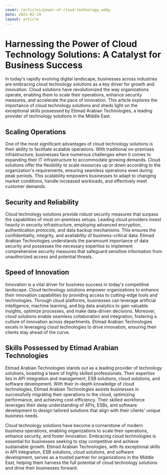 ```yaml
---
cover: /articles/power-of-cloud-technology.webp
date: 2021-02-19
layout: article
---
```


# Harnessing the Power of Cloud Technology Solutions: A Catalyst for Business Success

In today's rapidly evolving digital landscape, businesses across industries are embracing cloud technology solutions as a key driver for growth and innovation. Cloud solutions have revolutionized the way organizations operate, enabling them to scale their operations, enhance security measures, and accelerate the pace of innovation. This article explores the importance of cloud technology solutions and sheds light on the exceptional skills possessed by Etimad Arabian Technologies, a leading provider of technology solutions in the Middle East.



## Scaling Operations

One of the most significant advantages of cloud technology solutions is their ability to facilitate scalable operations. With traditional on-premises infrastructure, businesses face numerous challenges when it comes to expanding their IT infrastructure to accommodate growing demands. Cloud solutions offer the flexibility to scale resources up or down according to the organization's requirements, ensuring seamless operations even during peak periods. This scalability empowers businesses to adapt to changing market conditions, handle increased workloads, and effectively meet customer demands.

## Security and Reliability

Cloud technology solutions provide robust security measures that surpass the capabilities of most on-premises setups. Leading cloud providers invest heavily in security infrastructure, employing advanced encryption, authentication protocols, and data backup mechanisms. This ensures the confidentiality, integrity, and availability of business-critical data. Etimad Arabian Technologies understands the paramount importance of data security and possesses the necessary expertise to implement comprehensive security measures that safeguard sensitive information from unauthorized access and potential threats.

## Speed of Innovation

Innovation is a vital driver for business success in today's competitive landscape. Cloud technology solutions empower organizations to enhance their innovation capabilities by providing access to cutting-edge tools and technologies. Through cloud platforms, businesses can leverage artificial intelligence, machine learning, and big data analytics to gain valuable insights, optimize processes, and make data-driven decisions. Moreover, cloud solutions enable seamless collaboration and integration, fostering a culture of innovation across departments. Etimad Arabian Technologies excels in leveraging cloud technologies to drive innovation, ensuring their clients stay ahead of the curve.

## Skills Possessed by Etimad Arabian Technologies

Etimad Arabian Technologies stands out as a leading provider of technology solutions, boasting a team of highly skilled professionals. Their expertise lies in API integration and management, ESB solutions, cloud solutions, and software development. With their in-depth knowledge of cloud technologies, Etimad Arabian Technologies assists businesses in successfully migrating their operations to the cloud, optimizing performance, and achieving cost-efficiency. Their skilled workforce leverages their deep understanding of APIs, ESBs, and software development to design tailored solutions that align with their clients' unique business needs.


Cloud technology solutions have become a cornerstone of modern business operations, enabling organizations to scale their operations, enhance security, and foster innovation. Embracing cloud technologies is essential for businesses seeking to stay competitive and achieve sustainable growth. Etimad Arabian Technologies, with its exceptional skills in API integration, ESB solutions, cloud solutions, and software development, serves as a trusted partner for organizations in the Middle East, helping them harness the full potential of cloud technology solutions and drive their businesses forward.
